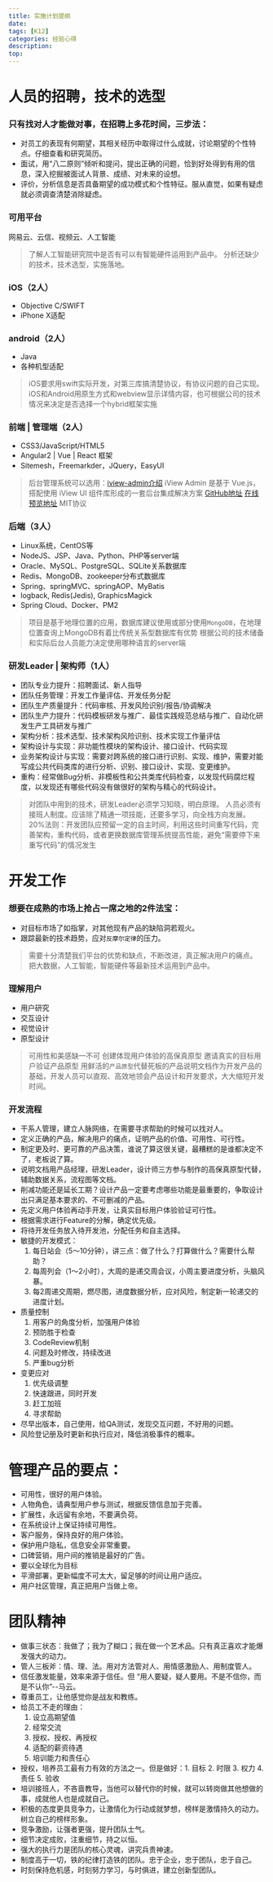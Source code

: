 ```yaml
---
title: 实施计划提纲
date: 
tags: [K12]
categories: 经验心得
description: 
top: 
---
```

# 人员的招聘，技术的选型
### 只有找对人才能做对事，在招聘上多花时间，三步法：
- 对员工的表现有何期望，其相关经历中取得过什么成就，讨论期望的个性特点。仔细查看和研究简历。
- 面试，用“八二原则”倾听和提问，提出正确的问题，恰到好处得到有用的信息，深入挖掘被面试人背景、成绩、对未来的设想。
- 评价，分析信息是否具备期望的成功模式和个性特征。服从直觉，如果有疑虑就必须调查清楚消除疑虑。
<!--more-->
### 可用平台
网易云、云信、视频云、人工智能

> 了解人工智能研究院中是否有可以有智能硬件运用到产品中。
> 分析还缺少的技术，技术选型，实施落地。

### iOS（2人）
- Objective C/SWIFT
- iPhone X适配

### android（2人）
- Java
- 各种机型适配

> iOS要求用swift实际开发，对第三库搞清楚协议，有协议问题的自己实现。
> iOS和Android用原生方式和webview显示详情内容，也可根据公司的技术情况来决定是否选择一个hybrid框架实施

### 前端 | 管理端（2人）
- CSS3/JavaScript/HTML5
- Angular2 | Vue | React 框架
- Sitemesh，Freemarkder，JQuery，EasyUI

> 后台管理系统可以选用：[iview-admin介绍](https://juejin.im/post/59e6a995518825619a01c433)
iView Admin 是基于 Vue.js，搭配使用 iView UI 组件库形成的一套后台集成解决方案
[GitHub地址](https://github.com/iview/iview-admin)
[在线预览地址](https://iview.github.io/iview-admin)
MIT协议

### 后端（3人）
- Linux系统，CentOS等
- NodeJS、JSP、Java、Python、PHP等server端
- Oracle、MySQL、PostgreSQL、SQLite关系数据库
- Redis、MongoDB、zookeeper分布式数据库
- Spring、springMVC、springAOP、MyBatis
- logback, Redis(Jedis), GraphicsMagick
- Spring Cloud、Docker、PM2

> 项目是基于地理位置的应用，数据库建议使用或部分使用`MongoDB`，在地理位置查询上MongoDB有着比传统关系型数据库有优势
> 根据公司的技术储备和实际后台人员能力决定使用哪种语言的server端

### 研发Leader | 架构师（1人）
- 团队专业力提升：招聘面试、新人指导
- 团队任务管理：开发工作量评估、开发任务分配
- 团队生产质量提升：代码审核、开发风险识别/报告/协调解决
- 团队生产力提升：代码模板研发与推广、最佳实践规范总结与推广、自动化研发生产工具研发与推广
- 架构分析：技术选型、技术架构风险识别、技术实现工作量评估
- 架构设计与实现：非功能性模块的架构设计、接口设计、代码实现
- 业务架构设计与实现：需要对跨系统的接口进行识别、实现、维护，需要对能写成公共代码类库的进行分析、识别、接口设计、实现、变更维护。
- 重构：经常做Bug分析、非模板性和公共类库代码检查，以发现代码腐烂程度，以发现还有哪些代码没有做很好的架构与精心的代码设计。

> 对团队中用到的技术，研发Leader必须学习知晓，明白原理。
> 人员必须有接班人制度。应该除了精通一项技能，还要多学习，向全栈方向发展。
> 20%法则：开发团队应预留一定的自主时间，利用这些时间重写代码，完善架构，重构代码，或者更换数据库管理系统提高性能，避免“需要停下来重写代码”的情况发生

# 开发工作
### 想要在成熟的市场上抢占一席之地的2件法宝：
- 对目标市场了如指掌，对其他现有产品的缺陷洞若观火。
- 跟踪最新的技术趋势，应对`反摩尔定律`的压力。

> 需要十分清楚我们平台的优势和缺点，不断改进，真正解决用户的痛点。
> 把大数据，人工智能，智能硬件等最新技术运用到产品中。

### 理解用户
- 用户研究
- 交互设计
- 视觉设计
- 原型设计

> 可用性和美感缺一不可
> 创建体现用户体验的高保真原型
> 邀请真实的目标用户验证产品原型
> 用鲜活的`产品原型`代替死板的产品说明文档作为开发产品的基础，开发人员可以直观、高效地领会产品设计和开发要求，大大缩短开发时间。

### 开发流程
- 干系人管理，建立人脉网络，在需要寻求帮助的时候可以找对人。
- 定义正确的产品，解决用户的痛点，证明产品的价值、可用性、可行性。
- 制定更及时、更可靠的产品决策，谁说了算这很关键，最糟糕的是谁都决定不了，老板说了算。
- 说明文档用产品经理，研发Leader，设计师三方参与制作的高保真原型代替，辅助数据关系，流程图等文档。
- 削减功能还是延长工期？设计产品一定要考虑哪些功能是最重要的，争取设计出只满足基本要求的、不可删减的产品。
- 先定义用户体验再动手开发，让真实目标用户体验验证可行性。
- 根据需求进行Feature的分解，确定优先级。
- 将待开发任务放入待开发池，分配任务和自主选择。
- 敏捷的开发模式：
	1. 每日站会（5～10分钟），讲三点：做了什么？打算做什么？需要什么帮助？
	1. 每周列会（1～2小时），大周的是递交周会议，小周主要进度分析，头脑风暴。
	1. 每2周递交周期，燃尽图，进度数据分析，应对风险，制定新一轮递交的进度计划。
- 质量控制
	1. 用客户的角度分析，加强用户体验
	1. 预防胜于检查
	1. CodeReview机制
	1. 问题及时修改，持续改进
	1. 严重bug分析
- 变更应对
	1. 优先级调整
	1. 快速跟进，同时开发
	1. 赶工加班
	1. 寻求帮助
- 尽早出版本，自己使用，给QA测试，发现交互问题，不好用的问题。
- 风险登记册及时更新和执行应对，降低消极事件的概率。

# 管理产品的要点：
- 可用性，很好的用户体验。
- 人物角色，请典型用户参与测试，根据反馈信息加于完善。
- 扩展性，永远留有余地，不要满负荷。
- 在系统设计上保证持续可用性。
- 客户服务，保持良好的用户体验。
- 保护用户隐私，信息安全非常重要。
- 口碑营销，用户间的推销是最好的广告。
- 要以全球化为目标
- 平滑部署，更新幅度不可太大，留足够的时间让用户适应。
- 用户社区管理，真正把用户当做上帝。

# 团队精神
- 做事三状态：我做了；我为了糊口；我在做一个艺术品。只有真正喜欢才能爆发强大的动力。
- 管人三板斧：情、理、法。用对方法管对人、用情感激励人、用制度管人。
- 信任激发能量，效率来源于信任。但 “用人要疑，疑人要用。不是不信你，而是不认你”--马云。
- 尊重员工，让他感觉你是战友和教练。
- 给员工不走的理由：
	1. 设立高期望值
	1. 经常交流
	1. 授权、授权、再授权
	1. 适配的薪资待遇
	1. 培训能力和责任心
- 授权，培养员工最有力有效的方法之一。但是做好：1. 目标 2. 时限 3. 权力 4. 责任 5. 验收
- 培训接班人，不吝啬教导，当他可以替代你的时候，就可以转岗做其他想做的事，成就他人也是成就自己。
- 积极的态度更具竞争力，让激情化为行动成就梦想，榜样是激情持久的动力。树立自己的榜样形象。
- 竞争激励，让强者更强，提升团队士气。
- 细节决定成败，注重细节，持之以恒。
- 强大的执行力是团队的核心灵魂，讲究兵贵神速。
- 制度高于一切，铁的纪律打造铁的团队。忠于企业，忠于团队，忠于自己。
- 时刻保持危机感，时刻努力学习，与时俱进，建立创新型团队。
